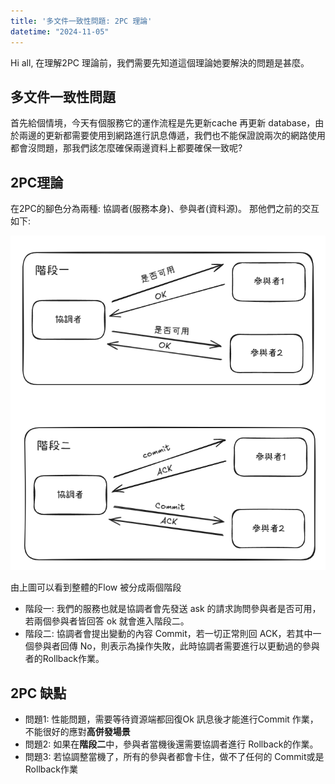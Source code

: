 ```yaml
---
title: '多文件一致性問題: 2PC 理論'
datetime: "2024-11-05"
---
```


Hi all, 在理解2PC 理論前，我們需要先知道這個理論她要解決的問題是甚麼。

## 多文件一致性問題
首先給個情境，今天有個服務它的運作流程是先更新cache 再更新 database，由於兩邊的更新都需要使用到網路進行訊息傳遞，我們也不能保證說兩次的網路使用都會沒問題，那我們該怎麼確保兩邊資料上都要確保一致呢? 

<!--more-->

## 2PC理論

在2PC的腳色分為兩種: 協調者(服務本身)、參與者(資料源)。 那他們之前的交互如下:

![img.png](/src/content/images/2pc-flow.png)

由上圖可以看到整體的Flow 被分成兩個階段
- 階段一: 我們的服務也就是協調者會先發送 ask 的請求詢問參與者是否可用，若兩個參與者皆回答 ok 就會進入階段二。
- 階段二: 協調者會提出變動的內容 Commit，若一切正常則回 ACK，若其中一個參與者回傳 No，則表示為操作失敗，此時協調者需要進行以更動過的參與者的Rollback作業。

## 2PC 缺點

- 問題1: 性能問題，需要等待資源端都回復Ok 訊息後才能進行Commit 作業，不能很好的應對**高併發場景**
- 問題2: 如果在**階段二**中，參與者當機後還需要協調者進行 Rollback的作業。
- 問題3: 若協調整當機了，所有的參與者都會卡住，做不了任何的 Commit或是Rollback作業

